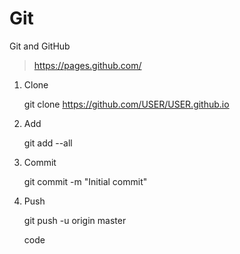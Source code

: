 # Git

Git and GitHub

> https://pages.github.com/

1. Clone

	git clone https://github.com/USER/USER.github.io

2. Add

	git add --all

3. Commit

	git commit -m "Initial commit"

4. Push

	git push -u origin master





	code
